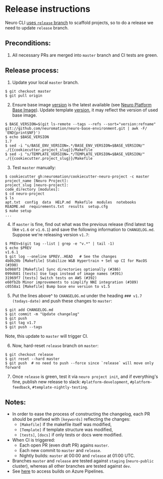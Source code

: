 Release instructions
====================

Neuro CLI [uses `release` branch](https://github.com/neuromation/platform-client-python/blob/d00a75504d665acdbcdda24f3999ee4b2223054d/neuromation/cli/project.py#L43-L48) to scaffold projects, so to do a release we need to update `release` branch.


Preconditions:
------------
1. All necessary PRs are merged into `master` branch and CI tests are green.

Release process:
------------

1. Update your local `master` branch.
```console
$ git checkout master
$ git pull origin
```

2. Ensure base image [version](./{{cookiecutter.project_slug}}/Makefile#L2)
is the latest available (see [Neuro Platform Base Image](https://github.com/neuromation/neuro-base-environment/releases)).
Update template [version](./{{cookiecutter.project_slug}}/Makefile#L1), it may reflect the version of used base image.

```console
$ BASE_VERSION=$(git ls-remote --tags --refs --sort="version:refname" git://github.com/neuromation/neuro-base-environment.git | awk -F/ 'END{print$NF}')
$ echo $BASE_VERSION
1.7
$ sed -i "s/BASE_ENV_VERSION=.*/BASE_ENV_VERSION=$BASE_VERSION/" ./{{cookiecutter.project_slug}}/Makefile
$ sed -i "s/TEMPLATE_VERSION=.*/TEMPLATE_VERSION=$BASE_VERSION/" ./{{cookiecutter.project_slug}}/Makefile
```

3. Test `master` manually:
```console
$ cookiecutter gh:neuromation/cookiecutter-neuro-project -c master
project_name [Neuro Project]: 
project_slug [neuro-project]: 
code_directory [modules]: 
$ cd neuro-project
$ ls
apt.txt  config  data  HELP.md  Makefile  modules  notebooks  README.md  requirements.txt  results  setup.cfg
$ make setup
...
```
4. If `master` is fine, find out what was the previous release (find latest tag like `v1.6` or `v1.6.1`) and save the following information to `CHANGELOG.md`. Suppose we're releasing version `v1.7`:
```console
$ PREV=$(git tag --list | grep -e "v.*" | tail -1)
$ echo $PREV
v1.6.1
$ git log --oneline $PREV..HEAD   # See the changes
4b0b20b [Makefile] Stabilize W&B Hypertrain + Set up CI for MacOS (#390)
bd988f3 [Makefile] Sync directories optionally (#386)
099d601 [tests] Use tags instead of image names (#391)
31969f7 [tests] Switch tests on AWS (#392)
e60fb2b Minor improvements to simplify NNI integration (#389)
c0558a1 [Makefile] Bump base env version to v1.5
```
5. Put the lines above^ to `CHANGELOG.md` under the heading `### v1.7 (todays-date)` and push these changes to `master`:
```console
$ git add CHANGELOG.md 
$ git commit -m "Update changelog" 
$ git push
$ git tag v1.7
$ git push --tags
```
Note, this update to `master` will trigger CI.

6. Now,  hard-reset `release` branch on `master`:
```console
$ git checkout release
$ git reset --hard master
$ git push  # no need to push --force since `release` will move only forward
```
7. Once `release` is green, test it via `neuro project init`, and if everything's fine, publish new release to slack: `#platform-development`, `#platform-feedback`, `#template-nightly-testing`.


Notes:
------

- In order to ease the process of constructing the changelog, each PR should be prefixed with `[keywords]` reflecting the changes:
    - `[Makefile]` if the makefile itself was modified,
    - `[Template]` if template structure was modified,
    - `[tests]`, `[docs]` if only tests or docs were modified.
- When CI is triggered:
    - Each open PR (even draft PR) agains `master`.
    - Each new commit to `master` and `release`.
    - Nightly builds: `master` at 00:00 and `release` at 01:00 UTC.
- Branches `master` and `release` are tested against `staging` (`neuro-public` cluster), whereas all other branches are tested against `dev`.
- See [here](https://dev.azure.com/neuromation/cookiecutter-neuro-project/_build?definitionId=4) to access builds on Azure Pipelines.